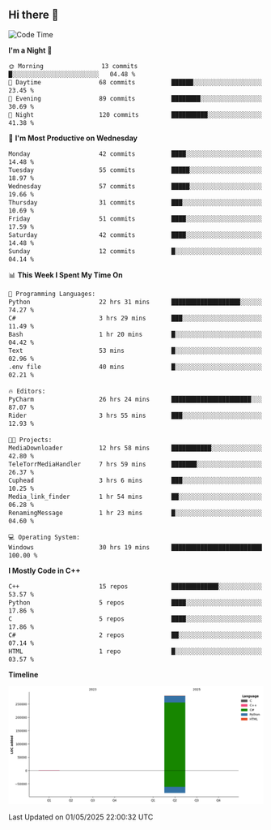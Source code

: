 ## Hi there 👋

<!--
**wxrstvrsn/wxrstvrsn** is a ✨ _special_ ✨ repository because its `README.md` (this file) appears on your GitHub profile.

Here are some ideas to get you started:

- 🔭 I’m currently working on ...
- 🌱 I’m currently learning ...
- 👯 I’m looking to collaborate on ...
- 🤔 I’m looking for help with ...
- 💬 Ask me about ...
- 📫 How to reach me: ...
- 😄 Pronouns: ...
- ⚡ Fun fact: ...
-->
<!--START_SECTION:waka-->
![Code Time](http://img.shields.io/badge/Code%20Time-73%20hrs%2039%20mins-blue)

**I'm a Night 🦉** 

```text
🌞 Morning                13 commits          █░░░░░░░░░░░░░░░░░░░░░░░░   04.48 % 
🌆 Daytime                68 commits          ██████░░░░░░░░░░░░░░░░░░░   23.45 % 
🌃 Evening                89 commits          ████████░░░░░░░░░░░░░░░░░   30.69 % 
🌙 Night                  120 commits         ██████████░░░░░░░░░░░░░░░   41.38 % 
```
📅 **I'm Most Productive on Wednesday** 

```text
Monday                   42 commits          ████░░░░░░░░░░░░░░░░░░░░░   14.48 % 
Tuesday                  55 commits          █████░░░░░░░░░░░░░░░░░░░░   18.97 % 
Wednesday                57 commits          █████░░░░░░░░░░░░░░░░░░░░   19.66 % 
Thursday                 31 commits          ███░░░░░░░░░░░░░░░░░░░░░░   10.69 % 
Friday                   51 commits          ████░░░░░░░░░░░░░░░░░░░░░   17.59 % 
Saturday                 42 commits          ████░░░░░░░░░░░░░░░░░░░░░   14.48 % 
Sunday                   12 commits          █░░░░░░░░░░░░░░░░░░░░░░░░   04.14 % 
```


📊 **This Week I Spent My Time On** 

```text
💬 Programming Languages: 
Python                   22 hrs 31 mins      ███████████████████░░░░░░   74.27 % 
C#                       3 hrs 29 mins       ███░░░░░░░░░░░░░░░░░░░░░░   11.49 % 
Bash                     1 hr 20 mins        █░░░░░░░░░░░░░░░░░░░░░░░░   04.42 % 
Text                     53 mins             █░░░░░░░░░░░░░░░░░░░░░░░░   02.96 % 
.env file                40 mins             █░░░░░░░░░░░░░░░░░░░░░░░░   02.21 % 

🔥 Editors: 
PyCharm                  26 hrs 24 mins      ██████████████████████░░░   87.07 % 
Rider                    3 hrs 55 mins       ███░░░░░░░░░░░░░░░░░░░░░░   12.93 % 

🐱‍💻 Projects: 
MediaDownloader          12 hrs 58 mins      ███████████░░░░░░░░░░░░░░   42.80 % 
TeleTorrMediaHandler     7 hrs 59 mins       ███████░░░░░░░░░░░░░░░░░░   26.37 % 
Cuphead                  3 hrs 6 mins        ███░░░░░░░░░░░░░░░░░░░░░░   10.25 % 
Media_link_finder        1 hr 54 mins        ██░░░░░░░░░░░░░░░░░░░░░░░   06.28 % 
RenamingMessage          1 hr 23 mins        █░░░░░░░░░░░░░░░░░░░░░░░░   04.60 % 

💻 Operating System: 
Windows                  30 hrs 19 mins      █████████████████████████   100.00 % 
```

**I Mostly Code in C++** 

```text
C++                      15 repos            █████████████░░░░░░░░░░░░   53.57 % 
Python                   5 repos             ████░░░░░░░░░░░░░░░░░░░░░   17.86 % 
C                        5 repos             ████░░░░░░░░░░░░░░░░░░░░░   17.86 % 
C#                       2 repos             ██░░░░░░░░░░░░░░░░░░░░░░░   07.14 % 
HTML                     1 repo              █░░░░░░░░░░░░░░░░░░░░░░░░   03.57 % 
```



**Timeline**

![Lines of Code chart](https://raw.githubusercontent.com/wxrstvrsn/wxrstvrsn/main/assets/bar_graph.png)


 Last Updated on 01/05/2025 22:00:32 UTC
<!--END_SECTION:waka-->
